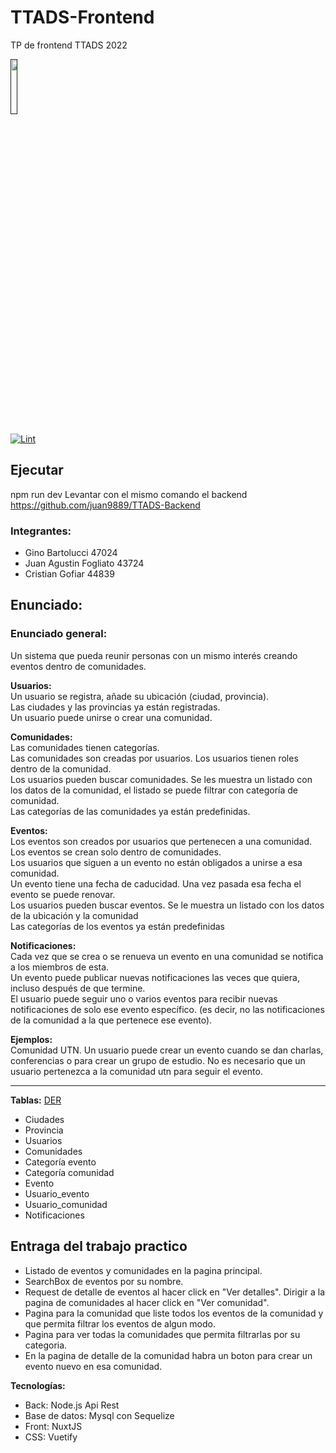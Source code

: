 # TTADS-Frontend
TP de frontend TTADS 2022

<a href="">
  <img src="https://github.com/juan9889/ttads-frontend/actions/workflows/build.yml/badge.svg" width="15%">
</a>


[![Lint](https://github.com/juan9889/ttads-frontend/actions/workflows/linter.yml/badge.svg?branch=master&event=push)](https://github.com/juan9889/ttads-frontend/actions/workflows/linter.yml)


## Ejecutar

npm run dev
Levantar con el mismo comando el backend https://github.com/juan9889/TTADS-Backend


### Integrantes:
- Gino Bartolucci 47024
- Juan Agustin Fogliato 43724
- Cristian Gofiar 44839
## Enunciado:

### Enunciado general:
Un sistema que pueda reunir personas con un mismo interés creando eventos dentro de comunidades. 

**Usuarios:**  
Un usuario se registra, añade su ubicación (ciudad, provincia).  
Las ciudades y las provincias ya están registradas.  
Un usuario puede unirse o crear una comunidad.

**Comunidades:**  
Las comunidades tienen categorías.  
Las comunidades son creadas por usuarios. Los usuarios tienen roles dentro de la comunidad.  
Los usuarios pueden buscar comunidades. Se les muestra un listado con los datos de la comunidad, el listado se puede filtrar con categoría de comunidad.  
Las categorías de las comunidades ya están predefinidas.  

**Eventos:**  
Los eventos son creados por usuarios que pertenecen a una comunidad. 
Los eventos se crean solo dentro de comunidades.  
Los usuarios que siguen a un evento no están obligados a unirse a esa comunidad.  
Un evento tiene una fecha de caducidad. Una vez pasada esa fecha el evento se puede renovar.  
Los usuarios pueden buscar eventos. Se le muestra un listado con los datos de la ubicación y la comunidad  
Las categorías de los eventos  ya están predefinidas  

**Notificaciones:**  
Cada vez que se crea o se renueva un evento en una comunidad se notifica a los miembros de esta.   
Un evento puede publicar nuevas notificaciones las veces que quiera, incluso después de que termine.  
El usuario puede seguir uno o varios eventos para recibir nuevas notificaciones de solo ese evento específico. (es decir, no las notificaciones de la comunidad a la que pertenece ese evento).  

**Ejemplos:**  
Comunidad UTN. Un usuario puede crear un evento cuando se dan charlas, conferencias o para crear un grupo de estudio. No es necesario que un usuario pertenezca a la comunidad utn para seguir el evento.



---
**Tablas:**  [DER](https://drive.google.com/file/d/1TSV8b8KB-cDxOSWcQm3szLb_t3Qq6XOH/view?usp=sharing)
- Ciudades
- Provincia
- Usuarios
- Comunidades
- Categoría evento
- Categoría comunidad
- Evento
- Usuario_evento
- Usuario_comunidad
- Notificaciones

## Entraga del trabajo practico
- Listado de eventos y comunidades en la pagina principal.
- SearchBox de eventos por su nombre.
- Request de detalle de eventos al hacer click en "Ver detalles". Dirigir a la pagina de comunidades al hacer click en "Ver comunidad".
- Pagina para la comunidad que liste todos los eventos de la comunidad y que permita filtrar los eventos de algun modo.
- Pagina para ver todas la comunidades que permita filtrarlas por su categoria.
- En la pagina de detalle de la comunidad habra un boton para crear un evento nuevo en esa comunidad.

**Tecnologías:**
- Back: Node.js Api Rest
- Base de datos: Mysql con Sequelize
- Front: NuxtJS
- CSS: Vuetify

